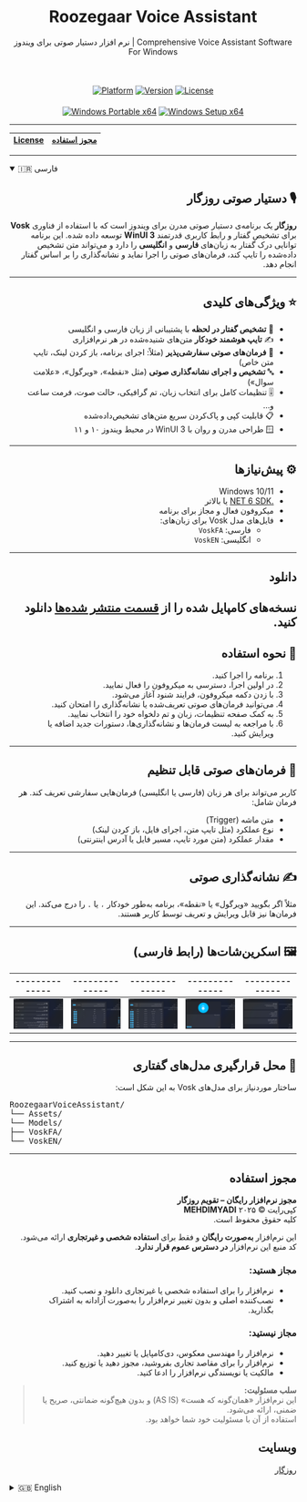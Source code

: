 <div align="center">
  <h1>Roozegaar Voice Assistant</h1>
  <p>نرم افزار دستیار صوتی برای ویندوز | Comprehensive Voice Assistant Software For Windows</p>
</div>
<br>
<div align="center" style="margin-top: 20px;">
  <a href="#" style="pointer-events: none;"><img src="https://img.shields.io/badge/Platform-Windows-blue?style=for-the-badge&logo=windows" alt="Platform"></a>
  <a href="#" style="pointer-events: none;"><img src="https://img.shields.io/badge/Version-1.0.0.0-green?style=for-the-badge" alt="Version"></a>
  <a href="#" style="pointer-events: none;"><img src="https://img.shields.io/badge/License-Proprietary-red?style=for-the-badge" alt="License"></a>
</div>
<div align="center" style="margin-top: 20px;">
  <a href="https://github.com/MEHDIMYADI/RoozegaarVoiceAssistant-Releases/releases" ><img src="https://img.shields.io/badge/Windows-%20Portable%20x64-blue?logo=windows&logoColor=white&labelColor=gray" alt="Windows Portable x64"></a>
  <a href="https://github.com/MEHDIMYADI/RoozegaarVoiceAssistant-Releases/releases" ><img src="https://img.shields.io/badge/Windows-%20Setup%20x64-blue?logo=windows&logoColor=white&labelColor=gray" alt="Windows Setup x64"></a>
</div>

---

<div align="center">
  
| [License](#License) | [مجوز استفاده](#مجوز-استفاده) |
|---------------------|------------------------------|

</div>

---

<details open>
<summary>🇮🇷 فارسی</summary>

<div dir="rtl">

## 🎙️ دستیار صوتی روزگار

**روزگار** یک برنامه‌ی دستیار صوتی مدرن برای ویندوز است که با استفاده از فناوری **Vosk** برای تشخیص گفتار و رابط کاربری قدرتمند **WinUI 3** توسعه داده شده. این برنامه توانایی درک گفتار به زبان‌های **فارسی** و **انگلیسی** را دارد و می‌تواند متن تشخیص داده‌شده را تایپ کند، فرمان‌های صوتی را اجرا نماید و نشانه‌گذاری را بر اساس گفتار انجام دهد.

---

## ⭐ ویژگی‌های کلیدی

- 🎤 **تشخیص گفتار در لحظه** با پشتیبانی از زبان فارسی و انگلیسی  
- ✍️ **تایپ هوشمند خودکار** متن‌های شنیده‌شده در هر نرم‌افزاری  
- 🧠 **فرمان‌های صوتی سفارشی‌پذیر** (مثلاً: اجرای برنامه، باز کردن لینک، تایپ متن خاص)  
- 🔤 **تشخیص و اجرای نشانه‌گذاری صوتی** (مثل «نقطه»، «ویرگول»، «علامت سوال»)  
- 🎚️ تنظیمات کامل برای انتخاب زبان، تم گرافیکی، حالت صوت، فرمت ساعت و...  
- 📋 قابلیت کپی و پاک‌کردن سریع متن‌های تشخیص‌داده‌شده  
- 🪟 طراحی مدرن و روان با WinUI 3 در محیط ویندوز ۱۰ و ۱۱  

---

## ⚙️ پیش‌نیازها

- Windows 10/11  
- [.NET 6 SDK](https://dotnet.microsoft.com/en-us/download/dotnet/6.0) یا بالاتر  
- میکروفون فعال و مجاز برای برنامه  
- فایل‌های مدل Vosk برای زبان‌های:
  - فارسی: `VoskFA`
  - انگلیسی: `VoskEN`

---
## دانلود
نسخه‌های کامپایل شده را از [قسمت منتشر شده‌ها](https://github.com/MEHDIMYADI/RoozegaarCalendar-Releases/releases) دانلود کنید.
---

## 🧭 نحوه استفاده

1. برنامه را اجرا کنید.
2. در اولین اجرا، دسترسی به میکروفون را فعال نمایید.
3. با زدن دکمه میکروفون، فرایند شنود آغاز می‌شود.
4. می‌توانید فرمان‌های صوتی تعریف‌شده یا نشانه‌گذاری را امتحان کنید.
5. به کمک صفحه تنظیمات، زبان و تم دلخواه خود را انتخاب نمایید.
6. با مراجعه به لیست فرمان‌ها و نشانه‌گذاری‌ها، دستورات جدید اضافه یا ویرایش کنید.

---

## 🧠 فرمان‌های صوتی قابل تنظیم

کاربر می‌تواند برای هر زبان (فارسی یا انگلیسی) فرمان‌هایی سفارشی تعریف کند. هر فرمان شامل:

- متن ماشه (Trigger)
- نوع عملکرد (مثل تایپ متن، اجرای فایل، باز کردن لینک)
- مقدار عملکرد (متن مورد تایپ، مسیر فایل یا آدرس اینترنتی)

---

## ✍️ نشانه‌گذاری صوتی

مثلاً اگر بگویید «ویرگول» یا «نقطه»، برنامه به‌طور خودکار `،` یا `.` را درج می‌کند. این فرمان‌ها نیز قابل ویرایش و تعریف توسط کاربر هستند.

---

## 🖼️ اسکرین‌شات‌ها (رابط فارسی)

|--------------|--------------|--------------|--------------|--------------|
|--------------|--------------|--------------|--------------|--------------|
| <div align="center">[![01](https://raw.githubusercontent.com/MEHDIMYADI/RoozegaarVoiceAssistant-Releases/refs/heads/main/image/Screenshot%20FA%2001%20Thumbnail.png)](https://raw.githubusercontent.com/MEHDIMYADI/RoozegaarVoiceAssistant-Releases/refs/heads/main/image/Screenshot%20FA%2001.png)</div> | <div align="center">[![02](https://raw.githubusercontent.com/MEHDIMYADI/RoozegaarVoiceAssistant-Releases/refs/heads/main/image/Screenshot%20%20FA%2002%20Thumbnail.png)](https://raw.githubusercontent.com/MEHDIMYADI/RoozegaarVoiceAssistant-Releases/refs/heads/main/image/Screenshot%20%20FA%2002.png)</div> | <div align="center">[![03](https://raw.githubusercontent.com/MEHDIMYADI/RoozegaarVoiceAssistant-Releases/refs/heads/main/image/Screenshot%20%20FA%2003%20Thumbnail.png)](https://raw.githubusercontent.com/MEHDIMYADI/RoozegaarVoiceAssistant-Releases/refs/heads/main/image/Screenshot%20%20FA%2003.png)</div> | <div align="center">[![04](https://raw.githubusercontent.com/MEHDIMYADI/RoozegaarVoiceAssistant-Releases/refs/heads/main/image/Screenshot%20%20FA%2004%20Thumbnail.png)](https://raw.githubusercontent.com/MEHDIMYADI/RoozegaarVoiceAssistant-Releases/refs/heads/main/image/Screenshot%20%20FA%2004.png)</div> | <div align="center">[![05](https://raw.githubusercontent.com/MEHDIMYADI/RoozegaarVoiceAssistant-Releases/refs/heads/main/image/Screenshot%20%20FA%2005%20Thumbnail.png)](https://raw.githubusercontent.com/MEHDIMYADI/RoozegaarVoiceAssistant-Releases/refs/heads/main/image/Screenshot%20%20FA%2005.png)</div> |

---

## 📂 محل قرارگیری مدل‌های گفتاری

ساختار موردنیاز برای مدل‌های Vosk به این شکل است:

<div dir="ltr">
<pre>
RoozegaarVoiceAssistant/
└── Assets/
└── Models/
├── VoskFA/
└── VoskEN/
</pre>
</div>


---

## مجوز استفاده

**مجوز نرم‌افزار رایگان – تقویم روزگار**  
کپی‌رایت © ۲۰۲۵ **MEHDIMYADI**  
کلیه حقوق محفوظ است.

این نرم‌افزار **به‌صورت رایگان** و فقط برای **استفاده شخصی و غیرتجاری** ارائه می‌شود.  
کد منبع این نرم‌افزار **در دسترس عموم قرار ندارد**.

### مجاز هستید:
- نرم‌افزار را برای استفاده شخصی یا غیرتجاری دانلود و نصب کنید.
- نصب‌کننده اصلی و بدون تغییر نرم‌افزار را به‌صورت آزادانه به اشتراک بگذارید.

### مجاز نیستید:
- نرم‌افزار را مهندسی معکوس، دی‌کامپایل یا تغییر دهید.
- نرم‌افزار را برای مقاصد تجاری بفروشید، مجوز دهید یا توزیع کنید.
- مالکیت یا نویسندگی نرم‌افزار را ادعا کنید.

> **سلب مسئولیت:**  
> این نرم‌افزار «همان‌گونه که هست» (AS IS) و بدون هیچ‌گونه ضمانتی، صریح یا ضمنی، ارائه می‌شود.  
> استفاده از آن با مسئولیت خود شما خواهد بود.

## وبسایت
[روزگار](https://www.roozegaar.ir)

</div>
</details>

<details>
<summary>🇬🇧 English</summary>

## 🎙️ Roozegaar Voice Assistant

**Roozegaar** is a modern voice assistant for Windows built with **WinUI 3** and powered by the **Vosk speech recognition engine**. It supports **real-time speech-to-text**, **custom voice commands**, and **spoken punctuation**, all within a clean, responsive user interface.

---

## ⭐ Key Features

- 🗣️ **Live speech recognition** in Persian (`fa-IR`) and English (`en-US`)
- 📝 **Smart auto-typing** of recognized text in any app
- 💡 **Custom voice commands** (e.g., open file, type text, launch app)
- ❗ **Speech-based punctuation** (say “comma”, “dot”, etc.)
- 🎨 User preferences for theme, language, audio feedback, and time format
- 📋 Easy copy or clear functionality for recognized text
- 🖥️ Seamless native Windows integration with WinUI 3

---

## ⚙️ Requirements

- Windows 10/11  
- [.NET 6 SDK](https://dotnet.microsoft.com/en-us/download/dotnet/6.0)  
- Microphone access enabled  
- Downloaded Vosk models:
  - `VoskFA` for Persian
  - `VoskEN` for English

---
## Download
You can download the compiled versions from the [Releases](https://github.com/MEHDIMYADI/RoozegaarCalendar-Releases/releases) section.
---

## 🚀 How to Use

1. Launch the app.
2. Grant microphone permission if prompted.
3. Press the mic button to start recognition.
4. Use smart text mode or command mode as needed.
5. Customize settings in the “Settings” page.
6. Add/edit commands or punctuation rules as needed.

---

## 🧠 Custom Voice Commands

Users can define voice triggers that perform specific actions such as:

- Typing predefined text
- Opening files or folders
- Launching applications
- Opening URLs

Each command can be language-specific.

---

## ✍️ Spoken Punctuation

Saying words like “comma”, “period”, or “question mark” will insert the appropriate symbol in the text output. You can add or edit these as well.

---

## 🖼️ Screenshots (English UI)
|--------------|--------------|--------------|--------------|--------------|
|--------------|--------------|--------------|--------------|--------------|
| <div align="center">[![01](https://raw.githubusercontent.com/MEHDIMYADI/RoozegaarVoiceAssistant-Releases/refs/heads/main/image/Screenshot%20EN%2001%20Thumbnail.png)](https://raw.githubusercontent.com/MEHDIMYADI/RoozegaarVoiceAssistant-Releases/refs/heads/main/image/Screenshot%20EN%2001.png)</div> | <div align="center">[![02](https://raw.githubusercontent.com/MEHDIMYADI/RoozegaarVoiceAssistant-Releases/refs/heads/main/image/Screenshot%20EN%2002%20Thumbnail.png)](https://raw.githubusercontent.com/MEHDIMYADI/RoozegaarVoiceAssistant-Releases/refs/heads/main/image/Screenshot%20EN%2002.png)</div> | <div align="center">[![03](https://raw.githubusercontent.com/MEHDIMYADI/RoozegaarVoiceAssistant-Releases/refs/heads/main/image/Screenshot%20EN%2003%20Thumbnail.png)](https://raw.githubusercontent.com/MEHDIMYADI/RoozegaarVoiceAssistant-Releases/refs/heads/main/image/Screenshot%20EN%2003.png)</div> | <div align="center">[![04](https://raw.githubusercontent.com/MEHDIMYADI/RoozegaarVoiceAssistant-Releases/refs/heads/main/image/Screenshot%20EN%2004%20Thumbnail.png)](https://raw.githubusercontent.com/MEHDIMYADI/RoozegaarVoiceAssistant-Releases/refs/heads/main/image/Screenshot%20EN%2004.png)</div> | <div align="center">[![05](https://raw.githubusercontent.com/MEHDIMYADI/RoozegaarVoiceAssistant-Releases/refs/heads/main/image/Screenshot%20EN%2005%20Thumbnail.png)](https://raw.githubusercontent.com/MEHDIMYADI/RoozegaarVoiceAssistant-Releases/refs/heads/main/image/Screenshot%20EN%2005.png)</div> |

---

## 📁 Model Folder Structure

Make sure the Vosk model directories are placed as follows:

<div dir="ltr">
<pre>
RoozegaarVoiceAssistant/
└── Assets/
└── Models/
├── VoskFA/
└── VoskEN/
</pre>
</div>


---

## License

**Freeware License – Roozegaar Calendar**  
Copyright © 2025 **MEHDIMYADI**  
All rights reserved.

This software is provided **free of charge** for **personal and non-commercial use only**.  
The source code is **not publicly available**.

### Permissions
You are allowed to:
- Download and install the software for personal or non-commercial use.
- Share the original, unmodified installer freely.

### Restrictions
You are **not** allowed to:
- Reverse-engineer, decompile, or modify the software.
- Sell, license, or distribute the software for commercial purposes.
- Claim ownership or authorship of the software or any part thereof.

> **Disclaimer:**  
> This software is provided "AS IS", without warranty of any kind, express or implied.  
> Use it at your own risk.

## Website
Visit [www.roozegaar.ir](https://www.roozegaar.ir) for more details.

</details>
